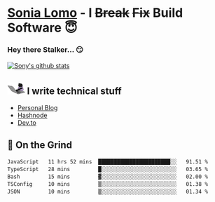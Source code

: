 # [Sonia Lomo](https://sonylomo.github.io/) - I ~~Break~~ ~~Fix~~ Build Software 😇
### Hey there Stalker... 😏 

<a href="https://github.com/sonylomo/github-readme-stats">
  <img align="center" src="https://media.giphy.com/media/lU05nFSW6Y2A/giphy.gif" alt="Sony's github stats" />
</a>

## <img src="assets/devcat.gif" width="40"> I write technical stuff
- [Personal Blog](https://www.sonylomo.dev/blog)
- [Hashnode](https://sonylomo.hashnode.dev/)
- [Dev.to](https://dev.to/sonylomo)

## 🤡 On the Grind
<!--START_SECTION:waka-->

```txt
JavaScript   11 hrs 52 mins  ███████████████████████░░   91.51 %
TypeScript   28 mins         █░░░░░░░░░░░░░░░░░░░░░░░░   03.65 %
Bash         15 mins         ▓░░░░░░░░░░░░░░░░░░░░░░░░   02.00 %
TSConfig     10 mins         ▒░░░░░░░░░░░░░░░░░░░░░░░░   01.38 %
JSON         10 mins         ▒░░░░░░░░░░░░░░░░░░░░░░░░   01.34 %
```

<!--END_SECTION:waka-->
